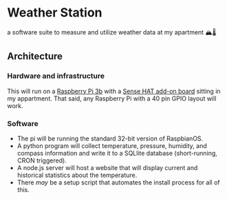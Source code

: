 # Weather Station
a software suite to measure and utilize weather data at my apartment 🏔️🌡️

## Architecture

### Hardware and infrastructure
This will run on a [Raspberry Pi 3b](https://www.raspberrypi.com/products/raspberry-pi-3-model-b/) with a [Sense HAT add-on board](https://www.raspberrypi.com/products/sense-hat/) sitting in my appartment. That said, any Raspberry Pi with a 40 pin GPIO layout will work. 

### Software
- The pi will be running the standard 32-bit version of RaspbianOS. 
- A python program will collect temperature, pressure, humidity, and compass information and write it to a SQLlite database (short-running, CRON triggered).
- A node.js server will host a website that will display current and historical statistics about the temperature. 
- There *may* be a setup script that automates the install process for all of this. 
